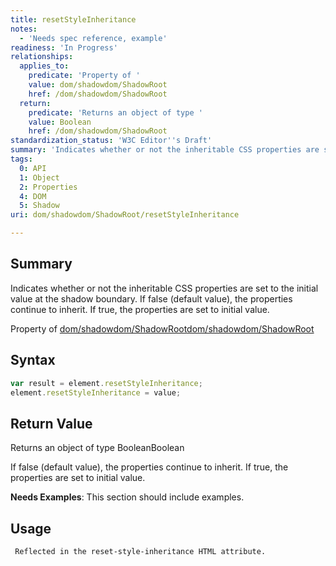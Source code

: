 ```yaml
---
title: resetStyleInheritance
notes:
  - 'Needs spec reference, example'
readiness: 'In Progress'
relationships:
  applies_to:
    predicate: 'Property of '
    value: dom/shadowdom/ShadowRoot
    href: /dom/shadowdom/ShadowRoot
  return:
    predicate: 'Returns an object of type '
    value: Boolean
    href: /dom/shadowdom/ShadowRoot
standardization_status: 'W3C Editor''s Draft'
summary: 'Indicates whether or not the inheritable CSS properties are set to the initial value at the shadow boundary. If false (default value), the properties continue to inherit. If true, the properties are set to initial value.'
tags:
  0: API
  1: Object
  2: Properties
  4: DOM
  5: Shadow
uri: dom/shadowdom/ShadowRoot/resetStyleInheritance

---
```

## <span>Summary</span>

Indicates whether or not the inheritable CSS properties are set to the initial value at the shadow boundary. If false (default value), the properties continue to inherit. If true, the properties are set to initial value.

Property of [dom/shadowdom/ShadowRoot](/dom/shadowdom/ShadowRoot)[dom/shadowdom/ShadowRoot](/dom/shadowdom/ShadowRoot)

## <span>Syntax</span>

``` js
var result = element.resetStyleInheritance;
element.resetStyleInheritance = value;
```

## <span>Return Value</span>

Returns an object of type BooleanBoolean

If false (default value), the properties continue to inherit. If true, the properties are set to initial value.

**Needs Examples**: This section should include examples.

## <span>Usage</span>

     Reflected in the reset-style-inheritance HTML attribute.